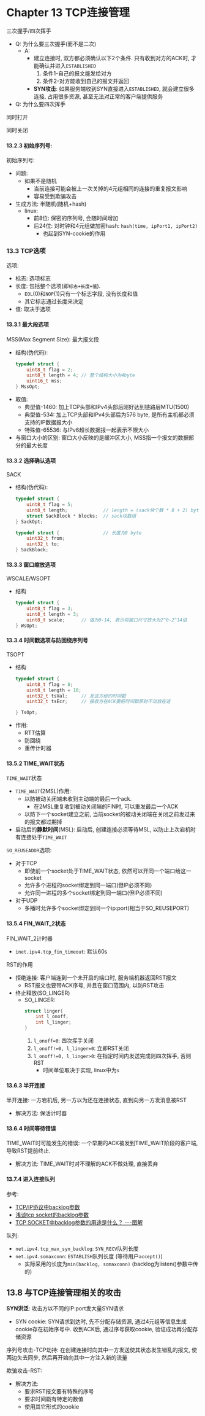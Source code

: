 # Chapter 13 TCP连接管理


三次握手/四次挥手
- Q: 为什么要三次握手(而不是二次)
    - A: 
        - 建立连接时, 双方都必须确认以下2个条件. 只有收到对方的ACK时, 才能确认并进入`ESTABLISHED`
            1. 条件1-自己的报文能发给对方 
            2. 条件2-对方能收到自己的报文并返回
        - **SYN攻击**: 如果服务端收到SYN直接进入`ESTABLISHED`, 就会建立很多连接, 占用很多资源, 甚至无法对正常的客户端提供服务
- Q: 为什么要四次挥手


同时打开
<br/>

同时关闭
<br/>



#### 13.2.3 初始序列号:

初始序列号:
- 问题:
    - 如果不是随机
        - 当前连接可能会被上一次关掉的4元组相同的连接的重复报文影响
        - 容易受到欺骗攻击
- 生成方法: 半随机(随机+hash)
    - linux: 
        - 前8位: 保密的序列号, 会随时间增加
        - 后24位: 对时钟和4元组做加密hash: `hash(time, ipPort1, ipPort2)`
            - 也起到SYN-cookie的作用

### 13.3 TCP选项

选项: 
- 标志: 选项标志
- 长度: 包括整个选项(即`标志+长度+值`). 
    - `EOL`(0)和`NOP`(1)只有一个标志字段, 没有长度和值
    - 其它标志通过长度来决定
- 值: 取决于选项

#### 13.3.1 最大段选项

MSS(Max Segment Size): 最大报文段
- 结构(伪代码): 
    ```cpp
    typedef struct {
        uint8_t flag = 2;
        uint8_t length = 4; // 整个结构大小为4byte
        uint16_t mss;
    } MssOpt;
    ```
- 取值:
    - 典型值-1460: 加上TCP头部和IPv4头部后刚好达到链路层MTU(1500)
    - 典型值-534: 加上TCP头部和IPv4头部后为576 byte, 是所有主机都必须支持的IP数据报大小
    - 特殊值-65536: 与IPv6超长数据报一起表示不限大小
- 与窗口大小的区别: 窗口大小反映的是缓冲区大小, MSS指一个报文的数据部分的最大长度

#### 13.3.2 选择确认选项

SACK
- 结构(伪代码): 
    ```cpp
    typedef struct {
        uint8_t flag = 5;
        uint8_t length;             // length = (sack块个数 * 8 + 2) byte
        struct SackBlock * blocks;  // sack块数组
    } SackOpt;

    typedef struct {                // 长度为8 byte
        uint32_t from;
        uint32_t to;
    } SackBlock;
    ```

#### 13.3.3 窗口缩放选项

WSCALE/WSOPT
- 结构
    ```cpp
    typedef struct {
        uint8_t flag = 3;
        uint8_t length = 3;
        uint8_t scale;      // 值为0-14, 表示将窗口尺寸放大为2^0-2^14倍
    } WsOpt;
    ```

#### 13.3.4 时间戳选项与防回绕序列号

TSOPT
- 结构
    ```cpp
    typedef struct {
        uint8_t flag = 8;
        uint8_t length = 10;
        uint32_t tsVal;     // 发送方给的时间戳
        uint32_t tsEcr;     // 接收方在ACK要把时间戳原封不动放在这

    } TsOpt;
    ```
- 作用:
    - RTT估算
    - 防回绕
    - 重传计时器

#### 13.5.2 TIME_WAIT状态

`TIME_WAIT`状态
- `TIME_WAIT`(2MSL)作用:
    - 以防被动关闭端未收到主动端的最后一个ack. 
        - 在2MSL重复收到被动关闭端的FIN时, 可以重发最后一个ACK
    - 以防下一个socket建立之前, 当前socket的被动关闭端在关闭之前发过来的报文都过期掉
- 启动后的**静默时间**(MSL): 启动后, 创建连接必须等待MSL, 以防止上次宕机时有连接处于`TIME_WAIT`


`SO_REUSEADDR`选项:
- 对于TCP
    - 即使前一个socket处于TIME_WAIT状态, 依然可以开同一个端口给这一socket
    - 允许多个进程的socket绑定到同一端口(但IP必须不同)
    - 允许同一进程的多个socket绑定到同一端口(但IP必须不同)
- 对于UDP
    - 多播时允许多个socket绑定到同一个ip:port(相当于SO_REUSEPORT)

#### 13.5.4 FIN_WAIT_2状态

FIN_WAIT_2计时器
- `inet.ipv4.tcp_fin_timeout`: 默认60s

RST的作用
- 拒绝连接: 客户端连到一个未开启的端口时, 服务端机器返回RST报文
    - RST报文也要带ACK序号, 并且在窗口范围内, 以防RST攻击
- 终止释放(SO_LINGER)
    - SO_LINGER:
        ```cpp
        struct linger{
            int l_onoff;
            int l_linger;
        }
        ```
        1. `l_onoff=0`: 四次挥手关闭
        2. `l_onoff!=0, l_linger=0`: 立即RST关闭
        3. `l_onoff!=0, l_linger>0`: 在指定时间内发送完成则四次挥手, 否则RST
            - 时间单位取决于实现, linux中为`s`


#### 13.6.3 半开连接

半开连接: 一方宕机后, 另一方以为还在连接状态, 直到向另一方发消息被RST
- 解决方法: 保活计时器


#### 13.6.4 时间等待错误

TIME_WAIT时可能发生的错误: 一个早期的ACK被发到TIME_WAIT阶段的客户端, 导致RST提前终止. 
- 解决方法: TIME_WAIT时对不理解的ACK不做处理, 直接丢弃

#### 13.7.4 进入连接队列
参考:
- [TCP/IP协议中backlog参数](https://www.cnblogs.com/Orgliny/p/5780796.html)
- [浅谈tcp socket的backlog参数](https://blog.csdn.net/qq_16399991/article/details/109389060)
- [TCP SOCKET中backlog参数的用途是什么？ ---图解](https://www.cnblogs.com/zengkefu/p/5602396.html)

队列:
- `net.ipv4.tcp_max_syn_backlog`: `SYN_RECV`队列长度
- `net.ipv4.somaxconn`: `ESTABLISH`队列长度 (等待用户`accept()`)
    - 实际采用的长度为`min(backlog, somaxconn)` (backlog为listen()参数中传的)



## 13.8 与TCP连接管理相关的攻击

**SYN洪泛**: 攻击方以不同的IP:port发大量SYN请求
- SYN cookie: SYN请求到达时, 先不分配存储资源, 通过4元组等信息生成cookie存在初始序号中. 收到ACK后, 通过序号获取cookie, 验证成功再分配存储资源

序列号攻击-TCP劫持: 在创建连接时向其中一方发送使其状态发生错乱的报文, 使两边失去同步, 然后再开始向其中一方注入新的流量

欺骗攻击-RST:
- 解决方法:
    - 要求RST报文要有特殊的序号
    - 要求时间戳有特定的数值
    - 使用其它形式的cookie

